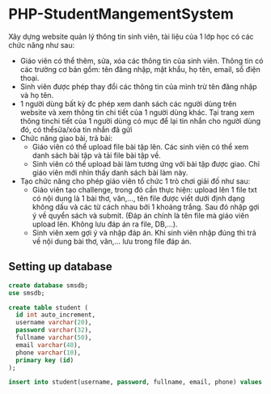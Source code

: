 # PHP-StudentMangementSystem

Xây dựng website quản lý thông tin sinh viên, tài liệu của 1 lớp học có các chức năng như sau:
- Giáo viên có thể thêm, sửa, xóa các thông tin của sinh viên. Thông tin có các trường cơ bản gồm: tên đăng nhập, mật khẩu, họ tên, email, số điện thoại.
- Sinh viên được phép thay đổi các thông tin của mình trừ tên đăng nhập và họ tên.
- 1 người dùng bất kỳ đc phép xem danh sách các người dùng trên website và xem thông tin chi tiết của 1 người dùng khác. Tại trang xem thông tinchi tiết của 1 người dùng có mục để lại tin nhắn cho người dùng đó, có thểsửa/xóa tin nhắn đã gửi
- Chức năng giao bài, trả bài:
  - Giáo viên có thể upload file bài tập lên. Các sinh viên có thể xem danh sách bài tập và tải file bài tập về.
  - Sinh viên có thể upload bài làm tương ứng với bài tập được giao. Chỉ giáo viên mới nhìn thấy danh sách bài làm này.
- Tạo chức năng cho phép giáo viên tổ chức 1 trò chơi giải đố như sau:
  - Giáo viên tạo challenge, trong đó cần thực hiện: upload lên 1 file txt có nội dung là 1 bài thơ, văn,…, tên file được viết dưới định dạng không dấu và các từ cách nhau bởi 1 khoảng trắng. Sau đó nhập gợi ý về quyển sách và submit. (Đáp án chính là tên file mà giáo viên upload lên. Không lưu đáp án ra file, DB,…).
  - Sinh viên xem gợi ý và nhập đáp án. Khi sinh viên nhập đúng thì trả về nội dung bài thơ, văn,… lưu trong file đáp án.

## Setting up database

```sql
create database smsdb;
use smsdb;

create table student (
  id int auto_increment,
  username varchar(20),
  password varchar(32),
  fullname varchar(50),
  email varchar(40),
  phone varchar(10),
  primary key (id)
);

insert into student(username, password, fullname, email, phone) values ('vutq13', '123@123a', 'Tran Quang Vu', 'vutq13@gmail.com', '0234156789');
```
